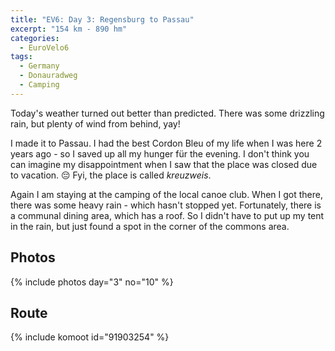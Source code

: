 ```yaml
---
title: "EV6: Day 3: Regensburg to Passau"
excerpt: "154 km - 890 hm"
categories:
  - EuroVelo6
tags:
  - Germany
  - Donauradweg
  - Camping
---
```

Today's weather turned out better than predicted. There was some drizzling rain, but plenty of wind from behind, yay!

I made it to Passau. I had the best Cordon Bleu of my life when I was here 2 years ago - so I saved up all my hunger für the evening. I don't think you can imagine my disappointment when I saw that the place was closed due to vacation. 😔 Fyi, the place is called _kreuzweis_.

Again I am staying at the camping of the local canoe club. When I got there, there was some heavy rain - which hasn't stopped yet. Fortunately, there is a communal dining area, which has a roof. So I didn't have to put up my tent in the rain, but just found a spot in the corner of the commons area. 

## Photos

{% include photos day="3" no="10" %}

## Route

{% include komoot id="91903254" %}
